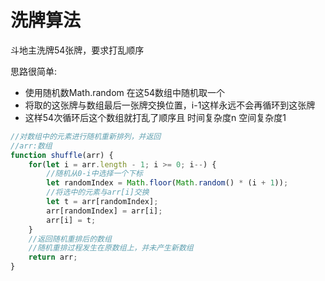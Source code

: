 # 洗牌算法

斗地主洗牌54张牌，要求打乱顺序

思路很简单:

- 使用随机数Math.random 在这54数组中随机取一个
- 将取的这张牌与数组最后一张牌交换位置，i-1这样永远不会再循环到这张牌
- 这样54次循环后这个数组就打乱了顺序且 时间复杂度n 空间复杂度1

```js
//对数组中的元素进行随机重新排列，并返回
//arr:数组
function shuffle(arr) {
    for(let i = arr.length - 1; i >= 0; i--) {
        //随机从0-i中选择一个下标
        let randomIndex = Math.floor(Math.random() * (i + 1));
        //将选中的元素与arr[i]交换
        let t = arr[randomIndex];
        arr[randomIndex] = arr[i];
        arr[i] = t;
    }
    //返回随机重排后的数组
    //随机重排过程发生在原数组上，并未产生新数组
    return arr;
}
```

